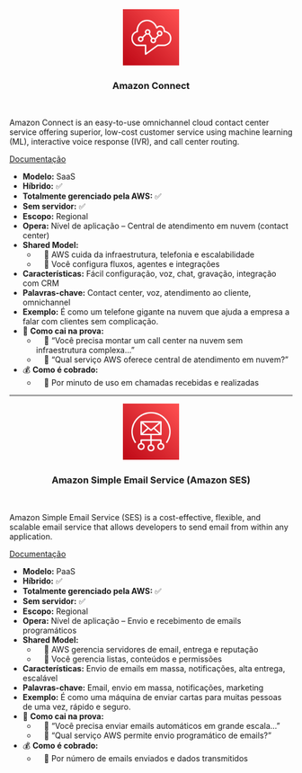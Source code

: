 <div align="center">
  <img src="../assets/aplicacoes-empresariais/Connect.png" alt="img" width="100"><br>
  <h3>Amazon Connect</h3>
</div><br>

Amazon Connect is an easy-to-use omnichannel cloud contact center service offering superior, low-cost customer service using machine learning (ML), interactive voice response (IVR), and call center routing.

[Documentação](https://aws.amazon.com/pt/connect/)

- **Modelo:** SaaS
- **Híbrido:** ✅
- **Totalmente gerenciado pela AWS:** ✅
- **Sem servidor:** ✅
- **Escopo:** Regional
- **Opera:** Nível de aplicação – Central de atendimento em nuvem (contact center)
- **Shared Model:**
  -  🔹 AWS cuida da infraestrutura, telefonia e escalabilidade
  -  🔹 Você configura fluxos, agentes e integrações
- **Características:** Fácil configuração, voz, chat, gravação, integração com CRM
- **Palavras-chave:** Contact center, voz, atendimento ao cliente, omnichannel
- **Exemplo:** É como um telefone gigante na nuvem que ajuda a empresa a falar com clientes sem complicação.
- 📝 **Como cai na prova:**
  -  🔹 “Você precisa montar um call center na nuvem sem infraestrutura complexa...”
  -  🔹 “Qual serviço AWS oferece central de atendimento em nuvem?”
- 💰 **Como é cobrado:**
  -  🔹 Por minuto de uso em chamadas recebidas e realizadas

---

<div align="center">
  <img src="../assets/aplicacoes-empresariais/Simple Email Service.png" alt="img" width="100"><br>
  <h3>Amazon Simple Email Service (Amazon SES)</h3>
</div><br>

Amazon Simple Email Service (SES) is a cost-effective, flexible, and scalable email service that allows developers to send email from within any application.

[Documentação](https://aws.amazon.com/pt/ses/)

- **Modelo:** PaaS
- **Híbrido:** ✅
- **Totalmente gerenciado pela AWS:** ✅
- **Sem servidor:** ✅
- **Escopo:** Regional
- **Opera:** Nível de aplicação – Envio e recebimento de emails programáticos
- **Shared Model:**
  -  🔹 AWS gerencia servidores de email, entrega e reputação
  -  🔹 Você gerencia listas, conteúdos e permissões
- **Características:** Envio de emails em massa, notificações, alta entrega, escalável
- **Palavras-chave:** Email, envio em massa, notificações, marketing
- **Exemplo:** É como uma máquina de enviar cartas para muitas pessoas de uma vez, rápido e seguro.
- 📝 **Como cai na prova:**
  -  🔹 “Você precisa enviar emails automáticos em grande escala...”
  -  🔹 “Qual serviço AWS permite envio programático de emails?”
- 💰 **Como é cobrado:**
  -  🔹 Por número de emails enviados e dados transmitidos
